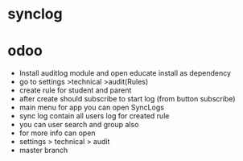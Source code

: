 # synclog
odoo 
=======
- Install auditlog module and open educate install as dependency
- go to settings >technical >audit(Rules)
- create rule for student and parent
- after create should subscribe to start log (from button subscribe)
- main menu for app you can open SyncLogs
- sync log contain all users log for created rule 
- you can user search and group also
- for more info can open
- settings > technical > audit
- master branch
